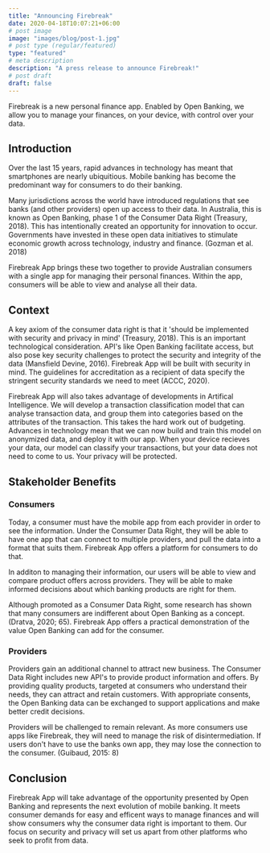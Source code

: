 ```yaml
---
title: "Announcing Firebreak"
date: 2020-04-18T10:07:21+06:00
# post image
image: "images/blog/post-1.jpg"
# post type (regular/featured)
type: "featured"
# meta description
description: "A press release to announce Firebreak!"
# post draft 
draft: false
---
```


Firebreak is a new personal finance app. Enabled by Open Banking, we allow you to manage your finances, on your device, with control over your data. 


## Introduction

Over the last 15 years, rapid advances in technology has meant that smartphones are nearly ubiquitious. Mobile banking has become the predominant way for consumers to do their banking. 

Many jurisdictions across the world have introduced regulations that see banks (and other providers) open up access to their data. In Australia, this is known as Open Banking, phase 1 of the Consumer Data Right (Treasury, 2018). This has intentionally created an opportunity for innovation to occur. Governments have invested in these open data initiatives to stimulate economic growth across technology, industry and finance. (Gozman et al. 2018)

Firebreak App brings these two together to provide Australian consumers with a single app for managing their personal finances. Within the app, consumers will be able to view and analyse all their data. 

## Context

A key axiom of the consumer data right is that it 'should be implemented with security and privacy in mind' (Treasury, 2018). This is an important technological consideration. API's like Open Banking facilitate access, but also pose key security challenges to protect the security and integrity of the data (Mansfield Devine, 2016). Firebreak App will be built with security in mind. The guidelines for accreditation as a recipient of data specify the stringent security standards we need to meet (ACCC, 2020). 

Firebreak App will also takes advantage of developments in Artifical Intelligence. We will develop a transaction classification model that can analyse transaction data, and group them into categories based on the attributes of the transaction. This takes the hard work out of budgeting. Advances in technology mean that we can now build and train this model on anonymized data, and deploy it with our app. When your device recieves your data, our model can classify your transactions, but your data does not need to come to us. Your privacy will be protected. 

## Stakeholder Benefits

### Consumers

Today, a consumer must have the mobile app from each provider in order to see the information. Under the Consumer Data Right, they will be able to have one app that can connect to multiple providers, and pull the data into a format that suits them. Firebreak App offers a platform for consumers to do that. 

In additon to managing their information, our users will be able to view and compare product offers across providers. They will be able to make informed decisions about which banking products are right for them. 

Although promoted as a Consumer Data Right, some research has shown that many consumers are indifferent about Open Banking as a concept. (Dratva, 2020; 65). Firebreak App offers a practical demonstration of the value Open Banking can add for the consumer. 

### Providers

Providers gain an additional channel to attract new business. The Consumer Data Right includes new API's to provide product information and offers. By providing quality products, targeted at consumers who understand their needs, they can attract and retain customers. With appropriate consents, the Open Banking data can be exchanged to support applications and make better credit decisions. 

Providers will be challenged to remain relevant. As more consumers use apps like Firebreak, they will need to manage the risk of disintermediation. If users don't have to use the banks own app, they may lose the connection to the consumer. (Guibaud, 2015: 8)

## Conclusion

Firebreak App will take advantage of the opportunity presented by Open Banking and represents the next evolution of mobile banking. It meets consumer demands for easy and efficent ways to manage finances and will show consumers why the consumer data right is important to them. Our focus on security and privacy will set us apart from other platforms who seek to profit from data. 